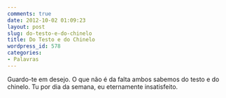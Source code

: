 ```yaml
---
comments: true
date: 2012-10-02 01:09:23
layout: post
slug: do-testo-e-do-chinelo
title: Do Testo e do Chinelo
wordpress_id: 578
categories:
- Palavras
---
```


Guardo-te em desejo. O que não é da falta ambos sabemos do testo e do chinelo. Tu por dia da semana, eu eternamente insatisfeito.
